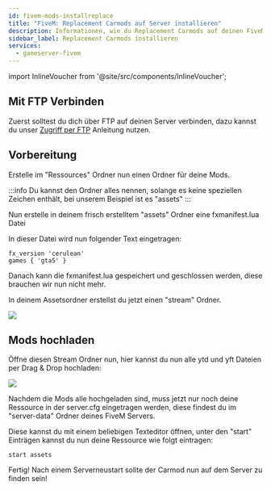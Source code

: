```yaml
---
id: fivem-mods-installreplace
title: "FiveM: Replacement Carmods auf Server installieren"
description: Informationen, wie du Replacement Carmods auf deinen FiveM-Server von ZAP-Hosting installieren kannst - ZAP-Hosting.com Dokumentation
sidebar_label: Replacement Carmods installieren
services:
  - gameserver-fivem
---
```


import InlineVoucher from '@site/src/components/InlineVoucher';

<InlineVoucher />

## Mit FTP Verbinden
Zuerst solltest du dich über FTP auf deinen Server verbinden, dazu kannst du unser [Zugriff per FTP](gameserver-ftpaccess.md) Anleitung nutzen.

## Vorbereitung

Erstelle im "Ressources" Ordner nun einen Ordner für deine Mods.

:::info
Du kannst den Ordner alles nennen, solange es keine speziellen Zeichen enthält, bei unserem Beispiel ist es "assets"
:::


Nun erstelle in deinem frisch erstelltem "assets" Ordner eine fxmanifest.lua Datei

In dieser Datei wird nun folgender Text eingetragen:

```
fx_version 'cerulean'
games { 'gta5' }
```

Danach kann die fxmanifest.lua gespeichert und geschlossen werden, diese brauchen wir nun nicht mehr.

In deinem Assetsordner erstellst du jetzt einen "stream" Ordner.

![](https://screensaver01.zap-hosting.com/index.php/s/njXzEjaiq5wZx4R/preview)


## Mods hochladen

Öffne diesen Stream Ordner nun, hier kannst du nun alle ytd und yft Dateien per Drag & Drop hochladen:

![](https://screensaver01.zap-hosting.com/index.php/s/wWjRKfGF3AGFCy4/preview)

Nachdem die Mods alle hochgeladen sind, muss jetzt nur noch deine Ressource in der server.cfg eingetragen werden, diese findest du im "server-data" Ordner deines FiveM Servers.


Diese kannst du mit einem beliebigen Texteditor öffnen, unter den "start" Einträgen kannst du nun deine Ressource wie folgt eintragen:


```
start assets
```


Fertig! Nach einem Serverneustart sollte der Carmod nun auf dem Server zu finden sein!


<InlineVoucher />
